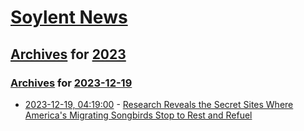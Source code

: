 # [Soylent News](../../../README.md)

## [Archives](../../index.md) for [2023](../index.md)

### [Archives](../../index.md) for [2023-12-19](index.md)

* [2023-12-19, 04:19:00](https://soylentnews.org/article.pl?sid=23/12/17/067214&from=rss) - [Research Reveals the Secret Sites Where America's Migrating Songbirds Stop to Rest and Refuel](https://soylentnews.org/article.pl?sid=23/12/17/067214&from=rss)
